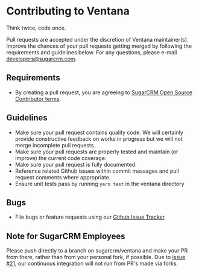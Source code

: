 # Contributing to Ventana

Think twice, code once.

Pull requests are accepted under the discretion of Ventana maintainer(s).
Improve the chances of your pull requests getting merged by following the
requirements and guidelines below. For any questions, please e-mail
developers@sugarcrm.com.

## Requirements
- By creating a pull request, you are agreeing to
[SugarCRM Open Source Contributor terms][contributor-pdf].

## Guidelines
- Make sure your pull request contains quality code. We will certainly provide
constructive feedback on works in progress but we will not merge incomplete
pull requests.
- Make sure your pull requests are properly tested and maintain (or improve)
the current code coverage.
- Make sure your pull request is fully documented.
- Reference related Github issues within commit messages and pull request
comments where appropriate.
- Ensure unit tests pass by running `yarn test` in the ventana directory

## Bugs
- File bugs or feature requests using our [Github Issue Tracker][tracker].

[contributor-pdf]: https://github.com/sugarcrm/ventana/blob/master/CONTRIBUTOR_TERMS.pdf
[tracker]: https://github.com/sugarcrm/ventana/issues

## Note for SugarCRM Employees
Please push directly to a branch on sugarcrm/ventana and make your PR from there, rather than from your personal fork, if possible. Due to [issue #21](https://github.com/sugarcrm/ventana/issues/21), our continuous integration will not run from PR's made via forks.

